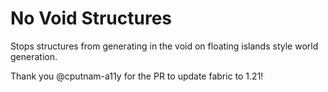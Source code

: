 # No Void Structures
 Stops structures from generating in the void on floating islands style world generation.

Thank you @cputnam-a11y for the PR to update fabric to 1.21!
